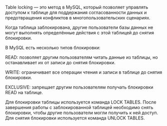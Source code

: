 
Table locking — это метод в MySQL, который позволяет управлять доступом к таблице для поддержания согласованности данных и предотвращения конфликтов в многопользовательских сценариях.

Когда таблица заблокирована, другие пользователи базы данных не могут выполнять определённые действия с этой таблицей до снятия блокировки.

В MySQL есть несколько типов блокировки:

READ: позволяет другим пользователям читать данные из таблицы, но останавливает их от записи до снятия блокировки.

WRITE: ограничивает все операции чтения и записи в таблице до снятия блокировки.

EXCLUSIVE: запрещает другим пользователям получать блокировки READ на таблице.

Для блокировки таблицы используется команда LOCK TABLES. После завершения работы с заблокированной таблицей необходимо снять блокировки, чтобы другие пользователи могли получить к ней доступ. Для снятия блокировки используется команда UNLOCK TABLES.